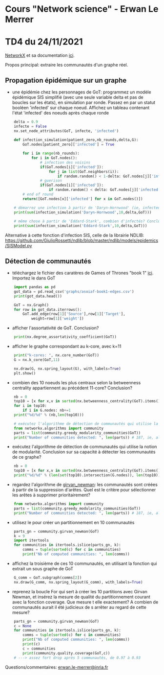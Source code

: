 # Cours "Network science" - Erwan Le Merrer
# TD4 du 24/11/2021

[NetworkX](https://networkx.github.io/) et sa documentation [ici](https://networkx.github.io/documentation/stable/index.html).

Propos principal: extraire les communautés d'un graphe réel.

## Propagation épidémique sur un graphe
* une épidémie chez les personnages de GoT: programmez un modèle épidémique SIS simplifié (avec une seule variable delta et pas de boucles sur les états), en simulation par ronde. Passez en par un statut booléen 'infected' sur chaque noeud. Affichez un tableau contenant l'état 'infected' des noeuds après chaque ronde

```python
    delta = 0.9
    infecte = False
    nx.set_node_attributes(GoT, infecte, 'infected')
    
    def infection_simulation(patient_zero,nb_rounds,delta,G):
        GoT.nodes[patient_zero]['infected'] = True

        for i in range(nb_rounds):
            for i in GoT.nodes():
                # infection des voisins
                if(GoT.nodes[i]['infected']):
                    for j in list(GoT.neighbors(i)):
                        if random.random() < 1-delta: GoT.nodes[j]['infected'] = True
                # guerison
                if(GoT.nodes[i]['infected']):
                    if random.random() < delta: GoT.nodes[j]['infected'] = False       
        # end of round
        return([GoT.nodes[x]['infected'] for x in GoT.nodes()])

    # démarrez une infection à partir de 'Daryn-Hornwood' (ie, infected=True) (delta=0.9), combien d'infectés après 10 rounds?
    print(sum(infection_simulation('Daryn-Hornwood',10,delta,GoT)))
    
    # même chose à partir de 'Eddard-Stark', combien d'infectés? Conclusion?
    print(sum(infection_simulation('Eddard-Stark',10,delta,GoT)))
```

Alternative à cette fonction d'infection SIS, celle de la librairie NDLIB:
https://github.com/GiulioRossetti/ndlib/blob/master/ndlib/models/epidemics/SISModel.py

## Détection de communautés

* téléchargez le fichier des caratères de Games of Thrones "book 1" [ici](https://github.com/mathbeveridge/asoiaf). Importez le dans GoT

```python
    import pandas as pd
    got_data = pd.read_csv('graphs/asoiaf-book1-edges.csv')
    print(got_data.head())

    GoT = nx.Graph()
    for row in got_data.iterrows():
        GoT.add_edge(row[1]['Source'],row[1]['Target'],
            weight=row[1]['weight'])
```

* afficher l'assortativité de GoT. Conclusion?

```python
    print(nx.degree_assortativity_coefficient(GoT))
```
* afficher le graphe correspondant au k-core, avec k=11

```python
    print("k-cores: ", nx.core_number(GoT))
    G = nx.k_core(GoT,11)

    nx.draw(G, nx.spring_layout(G), with_labels=True)
    plt.show()
```

* combien des 10 noeuds les plus centraux selon la betweenness centrality appartiennent au précédent 11-core? Conclusion?

```python
    nb = 0
    top10 = [x for x,v in sorted(nx.betweenness_centrality(GoT).items(), key=lambda x:x[1], reverse=True)][:10]
    for i in top10:
        if i in G.nodes: nb+=1
    print("%d/%d" % (nb,len(top10)))    

    # exécutez l'algorithme de détection de communautés qui utilise la notion de modularité. Conclusion sur sa détection de communauté?
    from networkx.algorithms import community
    parts = list(community.greedy_modularity_communities(GoT))
    print("Number of communities detected: ", len(parts)) # 187, ie, all in it !!!
```

* exécutez l'algorithme de détection de communautés qui utilise la notion de modularité. Conclusion sur sa capacité à détecter les communautés de ce graphe?

```python
    nb = 0
    top10 = [x for x,v in sorted(nx.betweenness_centrality(GoT).items(), key=lambda x:x[1], reverse=True)][:10]
    print("%d/%d" % (len(set(top10).intersection(G.nodes)), len(top10)))
```
* regardez l'algorithme de [girvan_newman](https://en.wikipedia.org/wiki/Girvan%E2%80%93Newman_algorithm): les communautés sont créées à partir de la suppression d'arêtes. Quel est le critère pour sélectionner les arêtes à supprimer prioritairement?

```python
    from networkx.algorithms import community
    parts = list(community.greedy_modularity_communities(GoT))
    print("Number of communities detected: ", len(parts)) # 187, ie, all in it !!!
```
* utilisez le pour créer un partitionnement en 10 communautés
 
```python
    parts_gn = community.girvan_newman(GoT)
    k = 9
    import itertools
    for communities in itertools.islice(parts_gn, k):
        comms = tuple(sorted(c) for c in communities)
        print("Nb of computed communities: ", len(comms))
```

* affichez la troisième de ces 10 communautés, en utilisant la fonction qui extrait un sous graphe de GoT
 
```python
    G_comm = GoT.subgraph(comms[2])
    nx.draw(G_comm, nx.spring_layout(G_comm), with_labels=True)
```

* reprenez la boucle For qui sert à créer les 10 partitions avec Girvan Newman, et insérez la mesure de qualité du partitionnement courant avec la fonction coverage. Que mesure t elle exactement? A combien de communautés aurait il été judicieux de s arrêter au regard de cette mesure?

```python
    parts_gn = community.girvan_newman(GoT)
    c = None
    for communities in itertools.islice(parts_gn, k):
        comms = tuple(sorted(c) for c in communities)
        print("Nb of computed communities: ", len(comms))
        print(c)
        c = communities
        print(community.quality.coverage(GoT,c))
    # ---> assez fort drop après 5 communautés, de 0.97 à 0.93
```

Questions/commentaires: erwan.le-merrer@inria.fr
